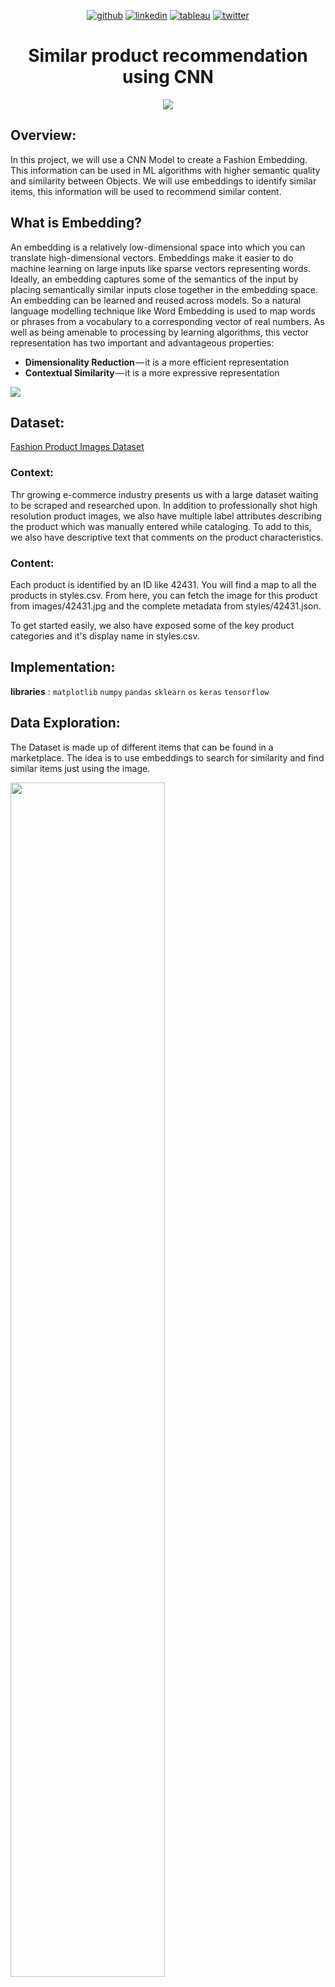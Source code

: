<div align="center">
  
[1]: https://github.com/Pradnya1208
[2]: https://www.linkedin.com/in/pradnya-patil-b049161ba/
[3]: https://public.tableau.com/app/profile/pradnya.patil3254#!/
[4]: https://twitter.com/Pradnya1208


[![github](https://raw.githubusercontent.com/Pradnya1208/Telecom-Customer-Churn-prediction/c292abd3f9cc647a7edc0061193f1523e9c05e1f/icons/git.svg)][1]
[![linkedin](https://raw.githubusercontent.com/Pradnya1208/Telecom-Customer-Churn-prediction/9f5c4a255972275ced549ea6e34ef35019166944/icons/iconmonstr-linkedin-5.svg)][2]
[![tableau](https://raw.githubusercontent.com/Pradnya1208/Telecom-Customer-Churn-prediction/e257c5d6cf02f13072429935b0828525c601414f/icons/icons8-tableau-software%20(1).svg)][3]
[![twitter](https://raw.githubusercontent.com/Pradnya1208/Telecom-Customer-Churn-prediction/c9f9c5dc4e24eff0143b3056708d24650cbccdde/icons/iconmonstr-twitter-5.svg)][4]

</div>

# <div align="center">Similar product recommendation using CNN</div>
<div align="center"><img src="https://github.com/Pradnya1208/Similar-product-recommendation-system-using-CNN/blob/main/images/intro.gif?raw=true"></div>




## Overview:
In this project, we will use a CNN Model to create a Fashion Embedding. This information can be used in ML algorithms with higher semantic quality and similarity between Objects. We will use embeddings to identify similar items, this information will be used to recommend similar content.

## What is Embedding?
An embedding is a relatively low-dimensional space into which you can translate high-dimensional vectors. Embeddings make it easier to do machine learning on large inputs like sparse vectors representing words. Ideally, an embedding captures some of the semantics of the input by placing semantically similar inputs close together in the embedding space. An embedding can be learned and reused across models.
So a natural language modelling technique like Word Embedding is used to map words or phrases from a vocabulary to a corresponding vector of real numbers. As well as being amenable to processing by learning algorithms, this vector representation has two important and advantageous properties:

- **Dimensionality Reduction** — it is a more efficient representation
- **Contextual Similarity** — it is a more expressive representation

<img src="https://github.com/Pradnya1208/Similar-product-recommendation-system-using-CNN/blob/main/images/recommendation%20system%20using%20CNN.png?raw=true">

## Dataset:
[Fashion Product Images Dataset](https://www.kaggle.com/paramaggarwal/fashion-product-images-dataset)
### Context: 
Thr growing e-commerce industry presents us with a large dataset waiting to be scraped and researched upon. In addition to professionally shot high resolution product images, we also have multiple label attributes describing the product which was manually entered while cataloging. To add to this, we also have descriptive text that comments on the product characteristics.

### Content:
Each product is identified by an ID like 42431. You will find a map to all the products in styles.csv. From here, you can fetch the image for this product from images/42431.jpg and the complete metadata from styles/42431.json.

To get started easily, we also have exposed some of the key product categories and it's display name in styles.csv.


## Implementation:

**libraries** : `matplotlib` `numpy` `pandas` `sklearn` `os` `keras` `tensorflow`

## Data Exploration:
The Dataset is made up of different items that can be found in a marketplace. The idea is to use embeddings to search for similarity and find similar items just using the image.

<img src="https://github.com/Pradnya1208/Similar-product-recommendation-system-using-CNN/blob/main/images/eda1.PNG?raw=true" width="70%">
<img src="https://github.com/Pradnya1208/Similar-product-recommendation-system-using-CNN/blob/main/images/eda2.PNG?raw=true" width="50%">

#### Top categories:

<img src="https://github.com/Pradnya1208/Similar-product-recommendation-system-using-CNN/blob/main/images/eda3.PNG?raw=true">


## Pre-trained model for recommendation:
We'll use Resnet50.
```
img_ht, img_wt, _  = 224,224,3
base_model =  ResNet50(weights= "imagenet", include_top = False, input_shape =(img_wt, img_ht,3))
model = keras.Sequential([
    base_model,
    GlobalMaxPooling2D()
])

model.summary()
```
```
Model: "sequential_1"
_________________________________________________________________
Layer (type)                 Output Shape              Param #   
=================================================================
resnet50 (Functional)        (None, 7, 7, 2048)        23587712  
_________________________________________________________________
global_max_pooling2d_1 (Glob (None, 2048)              0         
=================================================================
Total params: 23,587,712
Trainable params: 0
Non-trainable params: 23,587,712
_________________________________________________________________
```

## Get embeddings for all the items in the dataset:
We'll use following methid for getting embeddings:

```
def embeddings(model, img_name):
    # Reshape
    img = image.load_img(img_path(img_name), target_size=(img_wt, img_ht))
    # img to Array
    x   = image.img_to_array(img)
    # Expand Dim (1, w, h)
    x   = np.expand_dims(x, axis=0)
    # Pre process Input
    x   = preprocess_input(x)
    return model.predict(x).reshape(-1)
```

## Compute Cosine similarity:
<img src="https://github.com/Pradnya1208/Similar-product-recommendation-system-using-CNN/blob/main/images/cosine%20similarity.PNG?raw=true" width="65%">

<br>


```
# Calculating pairwise similarity
from sklearn.metrics.pairwise import pairwise_distances

#cosine distances
cosine_similarity = 1- pairwise_distances(df_embs, metric = "cosine")
cosine_similarity[:4, :4]
```
```
array([[0.99999964, 0.63589436, 0.49575073, 0.59518987],
       [0.63589436, 1.        , 0.509784  , 0.7375228 ],
       [0.49575073, 0.509784  , 1.        , 0.471317  ],
       [0.59518987, 0.7375228 , 0.471317  , 0.9999991 ]], dtype=float32)
```

## Get recommendations:

```
def get_recommendations(idx, df, top_n = 5):
    sim_idx    = indices[idx]
    sim_scores = list(enumerate(cosine_similarity[sim_idx]))
    sim_scores = sorted(sim_scores, key=lambda x: x[1], reverse=True)
    sim_scores = sim_scores[1:top_n+1]
    idx_rec    = [i[0] for i in sim_scores]
    idx_sim    = [i[1] for i in sim_scores]
    
    return indices.iloc[idx_rec].index, idx_sim

get_recommendations(2993, df, top_n = 5)
```
#### Image:
<img src="https://github.com/Pradnya1208/Similar-product-recommendation-system-using-CNN/blob/main/images/image.PNG?raw=true" width="30%">


#### Recommendations:
<img src="https://github.com/Pradnya1208/Similar-product-recommendation-system-using-CNN/blob/main/images/reco.PNG?raw=true">

<br>

Convolutional networks can be used to generate generic embeddings of any content. These embeddings can be used to identify similar items and in a recommendation process.




### Learnings:
`Recommendation systems` 






## References:
[CNN based recommendation](https://www.hindawi.com/journals/complexity/2019/9476981/)

### Feedback

If you have any feedback, please reach out at pradnyapatil671@gmail.com


### 🚀 About Me
#### Hi, I'm Pradnya! 👋
I am an AI Enthusiast and  Data science & ML practitioner




[1]: https://github.com/Pradnya1208
[2]: https://www.linkedin.com/in/pradnya-patil-b049161ba/
[3]: https://public.tableau.com/app/profile/pradnya.patil3254#!/
[4]: https://twitter.com/Pradnya1208


[![github](https://raw.githubusercontent.com/Pradnya1208/Telecom-Customer-Churn-prediction/c292abd3f9cc647a7edc0061193f1523e9c05e1f/icons/git.svg)][1]
[![linkedin](https://raw.githubusercontent.com/Pradnya1208/Telecom-Customer-Churn-prediction/9f5c4a255972275ced549ea6e34ef35019166944/icons/iconmonstr-linkedin-5.svg)][2]
[![tableau](https://raw.githubusercontent.com/Pradnya1208/Telecom-Customer-Churn-prediction/e257c5d6cf02f13072429935b0828525c601414f/icons/icons8-tableau-software%20(1).svg)][3]
[![twitter](https://raw.githubusercontent.com/Pradnya1208/Telecom-Customer-Churn-prediction/c9f9c5dc4e24eff0143b3056708d24650cbccdde/icons/iconmonstr-twitter-5.svg)][4]
